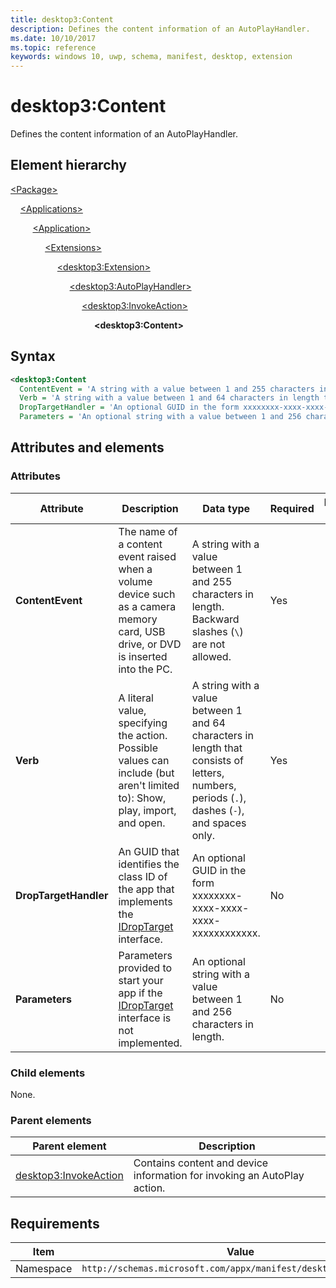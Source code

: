 ```yaml
---
title: desktop3:Content
description: Defines the content information of an AutoPlayHandler.
ms.date: 10/10/2017
ms.topic: reference
keywords: windows 10, uwp, schema, manifest, desktop, extension 
---
```


# desktop3:Content

Defines the content information of an AutoPlayHandler.

## Element hierarchy

[\<Package\>](element-package.md)

&nbsp;&nbsp;&nbsp;&nbsp;[\<Applications\>](element-applications.md)

&nbsp;&nbsp;&nbsp;&nbsp; &nbsp;&nbsp;&nbsp;&nbsp;[\<Application\>](element-application.md)

&nbsp;&nbsp;&nbsp;&nbsp; &nbsp;&nbsp;&nbsp;&nbsp; &nbsp;&nbsp;&nbsp;&nbsp;[\<Extensions\>](element-1-extensions.md)

&nbsp;&nbsp;&nbsp;&nbsp; &nbsp;&nbsp;&nbsp;&nbsp; &nbsp;&nbsp;&nbsp;&nbsp; &nbsp;&nbsp;&nbsp;&nbsp;[\<desktop3:Extension\>](element-desktop3-extension.md)

&nbsp;&nbsp;&nbsp;&nbsp; &nbsp;&nbsp;&nbsp;&nbsp; &nbsp;&nbsp;&nbsp;&nbsp; &nbsp;&nbsp;&nbsp;&nbsp; &nbsp;&nbsp;&nbsp;&nbsp;[\<desktop3:AutoPlayHandler\>](element-desktop3-AutoPlayHandler.md)

&nbsp;&nbsp;&nbsp;&nbsp; &nbsp;&nbsp;&nbsp;&nbsp; &nbsp;&nbsp;&nbsp;&nbsp; &nbsp;&nbsp;&nbsp;&nbsp; &nbsp;&nbsp;&nbsp;&nbsp; &nbsp;&nbsp;&nbsp;&nbsp;[\<desktop3:InvokeAction\>](element-desktop3-invokeaction.md)

&nbsp;&nbsp;&nbsp;&nbsp; &nbsp;&nbsp;&nbsp;&nbsp; &nbsp;&nbsp;&nbsp;&nbsp; &nbsp;&nbsp;&nbsp;&nbsp; &nbsp;&nbsp;&nbsp;&nbsp; &nbsp;&nbsp;&nbsp;&nbsp; &nbsp;&nbsp;&nbsp;&nbsp;**\<desktop3:Content\>**

## Syntax

```xml
<desktop3:Content
  ContentEvent = 'A string with a value between 1 and 255 characters in length. Backward slashes ("\") are not allowed.'
  Verb = 'A string with a value between 1 and 64 characters in length that consists of letters, numbers, periods, dashes, and spaces only.'
  DropTargetHandler = 'An optional GUID in the form xxxxxxxx-xxxx-xxxx-xxxx-xxxxxxxxxxxx.'
  Parameters = 'An optional string with a value between 1 and 256 characters in length.' />
```

## Attributes and elements

### Attributes

| Attribute | Description | Data type | Required | Default value |
|-|-|-|-|-|
| **ContentEvent** | The name of a content event raised when a volume device such as a camera memory card, USB drive, or DVD is inserted into the PC. | A string with a value between 1 and 255 characters in length. Backward slashes (`\`) are not allowed. | Yes |  |
| **Verb** | A literal value, specifying the action. Possible values can include (but aren't limited to): Show, play, import, and open. | A string with a value between 1 and 64 characters in length that consists of letters, numbers, periods (`.`), dashes (`-`), and spaces only. | Yes |  |
| **DropTargetHandler** | An GUID that identifies the class ID of the app that implements the [IDropTarget](/dotnet/api/microsoft.visualstudio.ole.interop.idroptarget?view=visualstudiosdk-2017) interface. | An optional GUID in the form xxxxxxxx-xxxx-xxxx-xxxx-xxxxxxxxxxxx. | No |  |
| **Parameters** | Parameters provided to start your app if the [IDropTarget](/dotnet/api/microsoft.visualstudio.ole.interop.idroptarget?view=visualstudiosdk-2017) interface is not implemented. | An optional string with a value between 1 and 256 characters in length. | No |  |

### Child elements

None.

### Parent elements

| Parent element | Description |
|-|-|
| [desktop3:InvokeAction](element-desktop3-invokeaction.md) | Contains content and device information for invoking an AutoPlay action. |

## Requirements

| Item  | Value  |
|--|--|
| Namespace | `http://schemas.microsoft.com/appx/manifest/desktop/windows10/3` |

